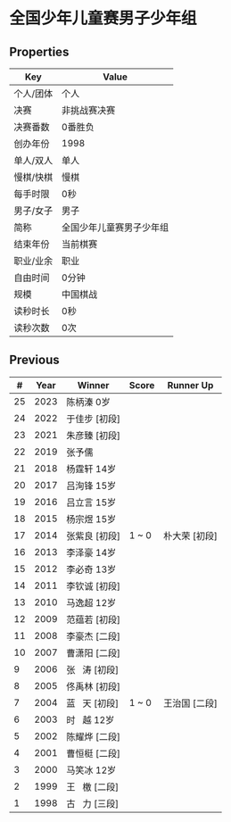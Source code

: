 # 全国少年儿童赛男子少年组

## Properties

| Key | Value |
| --- | ----- |
| 个人/团体 | 个人 |
| 决赛 | 非挑战赛决赛 |
| 决赛番数 | 0番胜负 |
| 创办年份 | 1998 |
| 单人/双人 | 单人 |
| 慢棋/快棋 | 慢棋 |
| 每手时限 | 0秒 |
| 男子/女子 | 男子 |
| 简称 | 全国少年儿童赛男子少年组 |
| 结束年份 | 当前棋赛 |
| 职业/业余 | 职业 |
| 自由时间 | 0分钟 |
| 规模 | 中国棋战 |
| 读秒时长 | 0秒 |
| 读秒次数 | 0次 |

## Previous

| # | Year | Winner | Score | Runner Up |
| --- | --- | --- | --- | --- |
| 25 | 2023 | 陈柄溱 0岁 |  |  |
| 24 | 2022 | 于佳步 [初段] |  |  |
| 23 | 2021 | 朱彦臻 [初段] |  |  |
| 22 | 2019 | 张予儒 |  |  |
| 21 | 2018 | 杨霆轩 14岁 |  |  |
| 20 | 2017 | 吕洵锋 15岁 |  |  |
| 19 | 2016 | 吕立言 15岁 |  |  |
| 18 | 2015 | 杨宗煜 15岁 |  |  |
| 17 | 2014 | 张紫良 [初段] | 1 ~ 0 | 朴大荣 [初段] |
| 16 | 2013 | 李泽豪 14岁 |  |  |
| 15 | 2012 | 李必奇 13岁 |  |  |
| 14 | 2011 | 李钦诚 [初段] |  |  |
| 13 | 2010 | 马逸超 12岁 |  |  |
| 12 | 2009 | 范蕴若 [初段] |  |  |
| 11 | 2008 | 李豪杰 [二段] |  |  |
| 10 | 2007 | 曹潇阳 [二段] |  |  |
| 9 | 2006 | 张   涛 [初段] |  |  |
| 8 | 2005 | 佟禹林 [初段] |  |  |
| 7 | 2004 | 蓝   天 [初段] | 1 ~ 0 | 王治国 [二段] |
| 6 | 2003 | 时   越 12岁 |  |  |
| 5 | 2002 | 陈耀烨 [二段] |  |  |
| 4 | 2001 | 曹恒梃 [二段] |  |  |
| 3 | 2000 | 马笑冰 12岁 |  |  |
| 2 | 1999 | 王   檄 [二段] |  |  |
| 1 | 1998 | 古   力 [三段] |  |  |

